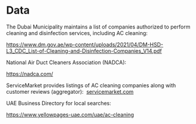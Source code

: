 # Data

The Dubai Municipality maintains a list of companies authorized to perform cleaning and disinfection services, including AC cleaning:

https://www.dm.gov.ae/wp-content/uploads/2021/04/DM-HSD-L3_CDC_List-of-Cleaning-and-Disinfection-Companies_V14.pdf

National Air Duct Cleaners Association (NADCA):

https://nadca.com/

ServiceMarket provides listings of AC cleaning companies along with customer reviews (aggregator):
​
[servicemarket.com](https://servicemarket.com/en/dubai/ac-cleaning)

UAE Business Directory for local searches:

https://www.yellowpages-uae.com/uae/ac-cleaning
